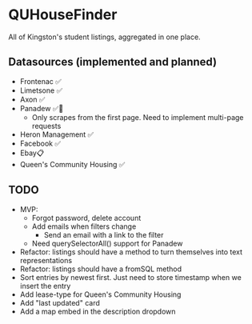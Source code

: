 # QUHouseFinder

All of Kingston's student listings, aggregated in one place.

## Datasources (implemented and planned)

- Frontenac ✅
- Limetsone ✅
- Axon ✅
- Panadew ✅🚧
  - Only scrapes from the first page. Need to implement multi-page requests
- Heron Management ✅
- Facebook ✅
- Ebay📋
- Queen's Community Housing ✅

## TODO
- MVP:
  - Forgot password, delete account
  - Add emails when filters change
    - Send an email with a link to the filter
  - Need querySelectorAll() support for Panadew
- Refactor: listings should have a method to turn themselves into text representations
- Refactor: listings should have a fromSQL method
- Sort entries by newest first. Just need to store timestamp when we insert the entry
- Add lease-type for Queen's Community Housing
- Add "last updated" card
- Add a map embed in the description dropdown
